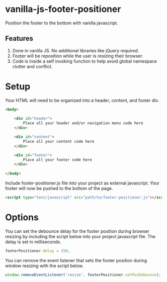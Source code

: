 # vanilla-js-footer-positioner
Position the footer to the bottom with vanilla javascript.

## Features
1. Done in vanilla JS. No additional libraries like jQuery required.
2. Footer will be reposition while the user is resizing their browser.
3. Code is inside a self invoking function to help avoid global namespace clutter and conflict.

# Setup
Your HTML will need to be organized into a header, content, and footer div.
```html
<body>
  
    <div id="header">
        Place all your header and/or navigation menu code here
    </div>

    <div id="content">
        Place all your content code here
    </div>

    <div id="footer">
        Place all your footer code here
    </div>
  
</body>
```

Include footer-positioner.js file into your project as external javascript. Your footer will now be pushed to the bottom of the page.
```html
<script type="text/javascript" src="path/to/footer-positioner.js"></script>
```

# Options
You can set the debounce delay for the footer position during browser resizing by including the script below into your project javascript file. The delay is set in milliseconds.
```javascript
footerPositioner.delay = 250;
```

You can remove the event listener that sets the footer position during window resizing with the script below.
```javascript
window.removeEventListener('resize', footerPositioner.setPosDebounce);
```
